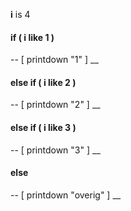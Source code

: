 **i** is 4
#### if ( **i** like 1 ) 
--
[ printdown "1" ]
__
#### else if ( **i** like 2 ) 
--
[ printdown "2" ]
__
#### else if ( **i** like 3 ) 
--
[ printdown "3" ]
__
#### else 
--
[ printdown "overig" ]
__ 